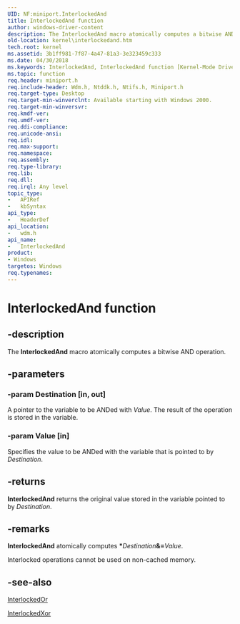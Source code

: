 ```yaml
---
UID: NF:miniport.InterlockedAnd
title: InterlockedAnd function
author: windows-driver-content
description: The InterlockedAnd macro atomically computes a bitwise AND operation.
old-location: kernel\interlockedand.htm
tech.root: kernel
ms.assetid: 3b1ff981-7f87-4a47-81a3-3e323459c333
ms.date: 04/30/2018
ms.keywords: InterlockedAnd, InterlockedAnd function [Kernel-Mode Driver Architecture], k102_839df216-b391-436b-9e33-d60dfbb5dbe9.xml, kernel.interlockedand, wdm/InterlockedAnd
ms.topic: function
req.header: miniport.h
req.include-header: Wdm.h, Ntddk.h, Ntifs.h, Miniport.h
req.target-type: Desktop
req.target-min-winverclnt: Available starting with Windows 2000.
req.target-min-winversvr: 
req.kmdf-ver: 
req.umdf-ver: 
req.ddi-compliance: 
req.unicode-ansi: 
req.idl: 
req.max-support: 
req.namespace: 
req.assembly: 
req.type-library: 
req.lib: 
req.dll: 
req.irql: Any level
topic_type:
-	APIRef
-	kbSyntax
api_type:
-	HeaderDef
api_location:
-	wdm.h
api_name:
-	InterlockedAnd
product:
- Windows
targetos: Windows
req.typenames: 
---
```


# InterlockedAnd function


## -description


The <b>InterlockedAnd</b> macro atomically computes a bitwise AND operation.


## -parameters




### -param Destination [in, out]

A pointer to the variable to be ANDed with <i>Value</i>. The result of the operation is stored in the variable.


### -param Value [in]

Specifies the value to be ANDed with the variable that is pointed to by <i>Destination</i>. 


## -returns



<b>InterlockedAnd</b> returns the original value stored in the variable pointed to by <i>Destination</i>. 




## -remarks



<b>InterlockedAnd</b> atomically computes <b>*</b><i>Destination</i><b>&amp;=</b><i>Value</i>.

Interlocked operations cannot be used on non-cached memory. 




## -see-also




<a href="https://msdn.microsoft.com/library/windows/hardware/ff547928">InterlockedOr</a>



<a href="https://msdn.microsoft.com/library/windows/hardware/ff547933">InterlockedXor</a>
 

 

